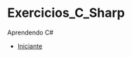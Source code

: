 # Exercicios_C_Sharp
Aprendendo C#

* [Iniciante](https://github.com/leonardolginfo/Exercicios_C_Sharp/tree/main/Iniciante)
